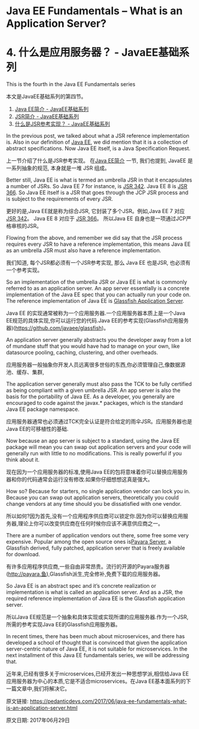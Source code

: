 # Java EE Fundamentals – What is an Application Server?

# 4. 什么是应用服务器？ - JavaEE基础系列


This is the fourth in the Java EE Fundamentals series

本文是JavaEE基础系列的第四节。



1. [Java EE简介 - JavaEE基础系列](http://blog.csdn.net/renfufei/article/details/74073705)
2. [JSR简介 - JavaEE基础系列](http://blog.csdn.net/renfufei/article/details/74074616)
3. [什么是JSR参考实现？ - JavaEE基础系列](http://blog.csdn.net/renfufei/article/details/74094488)


In the previous post, we talked about what a JSR reference implementation is. Also in our definition of [Java EE](https://www.udemy.com/the-theory-and-practice-of-java-ee-for-java-software-developers/learn/v4/), we did mention that it is a collection of abstract specifications. Now Java EE itself, is a Java Specification Request.

上一节介绍了什么是JSR参考实现。 在[Java EE简介](http://blog.csdn.net/renfufei/article/details/74073705) 一节, 我们也提到, JavaEE 是一系列抽象的规范, 本身就是一堆 JSR 组成。


Better still, Java EE is what is termed an umbrella JSR in that it encapsulates a number of JSRs. So Java EE 7 for instance, is [JSR 342](https://www.jcp.org/en/jsr/detail?id=342). Java EE 8 is [JSR 366](https://www.jcp.org/en/jsr/detail?id=366). So Java EE itself is a JSR that goes through the JCP JSR process and is subject to the requirements of every JSR.

更好的是,Java EE就是称为综合JSR, 它封装了多个JSR。例如,Java EE 7 对应 [JSR 342](https://www.jcp.org/en/jsr/detail?id=342)。 Java EE 8 对应于 [JSR 366](https://www.jcp.org/en/jsr/detail?id=366)。 所以Java EE 自身也是一项通过JCP严格审核的JSR。


Flowing from the above, and remember we did say that the JSR process requires every JSR to have a reference implementation, this means Java EE as an umbrella JSR must also have a reference implementation.

我们知道, 每个JSR都必须有一个JSR参考实现, 那么 Java EE 也是JSR, 也必须有一个参考实现。


So an implementation of the umbrella JSR or Java EE is what is commonly referred to as an application server. An app server essentially is a concrete implementation of the Java EE spec that you can actually run your code on. The reference implementation of Java EE is [Glassfish Application Server](https://github.com/javaee/glassfish).

Java EE 的实现通常被称为一个应用服务器.一个应用服务器本质上是一个Java EE规范的具体实现,你可以运行您的代码.Java EE的参考实现(Glassfish应用服务器)(https://github.com/javaee/glassfish)。


An application server generally abstracts you the developer away from a lot of mundane stuff that you would have had to manage on your own, like datasource pooling, caching, clustering, and other overheads.

应用服务器一般抽象你开发人员远离很多世俗的东西,你必须管理自己,像数据源池、缓存、集群,


The application server generally must also pass the TCK to be fully certified as being compliant with a given umbrella JSR. An app server is also the basis for the portability of Java EE. As a developer, you generally are encouraged to code against the javax.* packages, which is the standard Java EE package namespace.

应用服务器通常也必须通过TCK完全认证是符合给定的雨伞JSR。应用服务器也是Java EE的可移植性的基础.


Now because an app server is subject to a standard, using the Java EE package will mean you can swap out application servers and your code will generally run with little to no modifications. This is really powerful if you think about it.

现在因为一个应用服务器的标准,使用Java EE的包将意味着你可以替换应用服务器和你的代码通常会运行没有修改.如果你仔细想想这真是强大。


How so? Because for starters, no single application vendor can lock you in. Because you can swap out application servers, theoretically you could change vendors at any time should you be dissatisfied with one vendor.

所以如何?因为首先,没有一个应用程序供应商可以锁定你.因为你可以替换应用服务器,理论上你可以改变供应商在任何时候你应该不满意供应商之一。


There are a number of application vendors out there, some free some very expensive. Popular among the open source ones is[Payara Server](http://payara.fish), a Glassfish derived, fully patched, application server that is freely available for download.

有许多应用程序供应商,一些自由非常昂贵。流行的开源的Payara服务器(http://payara.鱼),Glassfish派生,完全修补,免费下载的应用服务器。


So Java EE is an abstract spec and it’s concrete realization or implementation is what is called an application server. And as a JSR, the required reference implementation of Java EE is the Glassfish application server.

所以Java EE规范是一个抽象和具体实现或实现所谓的应用服务器.作为一个JSR,所需的参考实现Java EE的Glassfish应用服务器。


In recent times, there has been much about microservices, and there has developed a school of thought that is convinced that given the application server-centric nature of Java EE, it is not suitable for microservices. In the next installment of this Java EE fundamentals series, we will be addressing that.


近年来,已经有很多关于microservices,已经开发出一种思想学派,相信给Java EE应用服务器为中心的本质,它是不适合microservices。在Java EE基本面系列的下一篇文章中,我们将解决它。





原文链接: <https://pedanticdevs.com/2017/06/java-ee-fundamentals-what-is-an-application-server.html>

原文日期: 2017年06月29日

